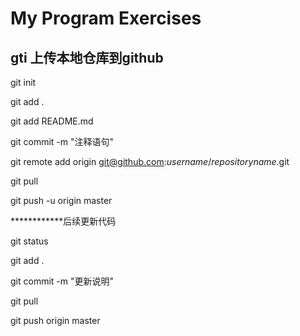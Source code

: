 # My Program Exercises

##







## gti 上传本地仓库到github

git init

git add .

git add README.md

git commit -m "注释语句"


git remote add origin  git@github.com:$username$/$repositoryname$.git

git pull

git push -u origin master

************后续更新代码


git status 

git add .

git commit -m "更新说明"

git pull

git push origin master 


